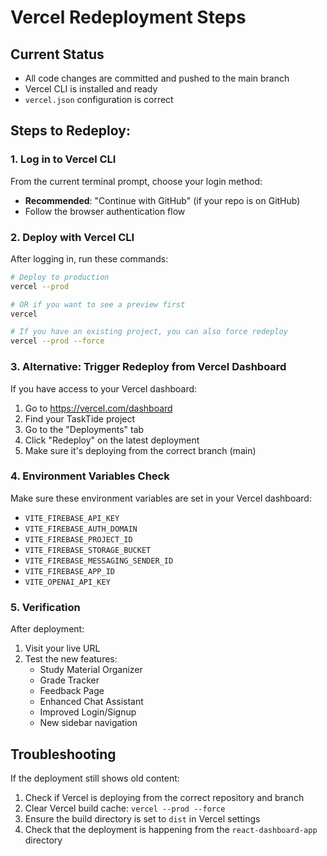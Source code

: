 # Vercel Redeployment Steps

## Current Status
- All code changes are committed and pushed to the main branch
- Vercel CLI is installed and ready
- `vercel.json` configuration is correct

## Steps to Redeploy:

### 1. Log in to Vercel CLI
From the current terminal prompt, choose your login method:
- **Recommended**: "Continue with GitHub" (if your repo is on GitHub)
- Follow the browser authentication flow

### 2. Deploy with Vercel CLI
After logging in, run these commands:

```bash
# Deploy to production
vercel --prod

# OR if you want to see a preview first
vercel

# If you have an existing project, you can also force redeploy
vercel --prod --force
```

### 3. Alternative: Trigger Redeploy from Vercel Dashboard
If you have access to your Vercel dashboard:
1. Go to https://vercel.com/dashboard
2. Find your TaskTide project
3. Go to the "Deployments" tab
4. Click "Redeploy" on the latest deployment
5. Make sure it's deploying from the correct branch (main)

### 4. Environment Variables Check
Make sure these environment variables are set in your Vercel dashboard:
- `VITE_FIREBASE_API_KEY`
- `VITE_FIREBASE_AUTH_DOMAIN`
- `VITE_FIREBASE_PROJECT_ID`
- `VITE_FIREBASE_STORAGE_BUCKET`
- `VITE_FIREBASE_MESSAGING_SENDER_ID`
- `VITE_FIREBASE_APP_ID`
- `VITE_OPENAI_API_KEY`

### 5. Verification
After deployment:
1. Visit your live URL
2. Test the new features:
   - Study Material Organizer
   - Grade Tracker
   - Feedback Page
   - Enhanced Chat Assistant
   - Improved Login/Signup
   - New sidebar navigation

## Troubleshooting
If the deployment still shows old content:
1. Check if Vercel is deploying from the correct repository and branch
2. Clear Vercel build cache: `vercel --prod --force`
3. Ensure the build directory is set to `dist` in Vercel settings
4. Check that the deployment is happening from the `react-dashboard-app` directory
